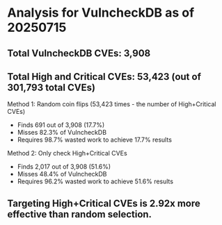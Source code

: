 # Analysis for VulncheckDB as of 20250715

## Total VulncheckDB CVEs: 3,908
## Total High and Critical CVEs: 53,423 (out of 301,793 total CVEs)

Method 1: Random coin flips (53,423 times - the number of High+Critical CVEs)
  - Finds 691 out of 3,908 (17.7%)
  - Misses 82.3% of VulncheckDB
  - Requires 98.7% wasted work to achieve 17.7% results

Method 2: Only check High+Critical CVEs
  - Finds 2,017 out of 3,908 (51.6%)
  - Misses 48.4% of VulncheckDB
  - Requires 96.2% wasted work to achieve 51.6% results

## Targeting High+Critical CVEs is 2.92x more effective than random selection.
